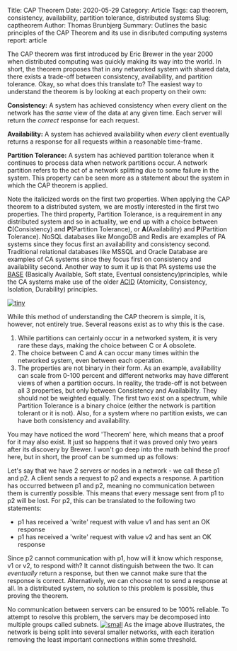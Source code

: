 Title: CAP Theorem
Date: 2020-05-29
Category: Article
Tags: cap theorem, consistency, availability, partition tolerance, distributed systems
Slug: captheorem
Author: Thomas Brunbjerg
Summary: Outlines the basic principles of the CAP Theorem and its use in disributed computing systems
report: article

The CAP theorem was first introduced by Eric Brewer in the year 2000 when distributed computing was quickly making its way into the world. In short, the theorem proposes that in any networked system with shared data, there exists a trade-off between consistency, availability, and partition tolerance. Okay, so what does this translate to? The easiest way to understand the theorem is by looking at each property on their own:

**Consistency:** A system has achieved consistency when every client on the network has the *same* view of the data at any given time. Each server will return the *correct* response for each request. 

**Availability:** A system has achieved availability when *every* client eventually returns a response for all requests within a reasonable time-frame. 

**Partition Tolerance:** A system has achieved partition tolerance when it continues to process data when network partitions occur. A network partition refers to the act of a network splitting due to some failure in the system. This property can be seen more as a statement about the system in which the CAP theorem is applied.  

Note the italicized words on the first two properties. When applying the CAP theorem to a distributed system, we are mostly interested in the first two properties. The third property, Partition Tolerance, is a requirement in any distributed system and so in actuality, we end up with a choice between **C**(Consistency) and **P**(Partition Tolerance), or **A**(Availability) and **P**(Partition Tolerance). NoSQL databases like MongoDB and Redis are examples of PA systems since they focus first an availability and consistency second. Traditional relational databases like MSSQL and Oracle Database are examples of CA systems since they focus first on consistency and availability second. Another way to sum it up is that PA systems use the [BASE](https://stackoverflow.com/questions/3342497/explanation-of-base-terminology) (Basically Available, Soft state, Eventual consistency)principles, while the CA systems make use of the older [ACID](https://en.wikipedia.org/wiki/ACID) (Atomicity, Consistency, Isolation, Durability) principles. 

[![tiny]({static}/img/article/cap_theorem.png)]({static}/img/article/cap_theorem.png)

While this method of understanding the CAP theorem is simple, it is, however, not entirely true. Several reasons exist as to why this is the case.
1. While partitions can certainly occur in a networked system, it is very rare these days, making the choice between C or A obsolete.
2. The choice between C and A can occur many times within the networked system, even between each operation. 
3. The properties are not binary in their form. As an example, availability can scale from 0-100 percent and different networks may have different views of when a partition occurs.
In reality, the trade-off is not between all 3 properties, but only between Consistency and Availability. They should not be weighted equally. The first two exist on a spectrum, while Partition Tolerance is a binary choice (either the network is partition tolerant or it is not). Also, for a system where no partition exists, we can have both consistency and availability. 

You may have noticed the word 'Theorem' here, which means that a proof for it may also exist. It just so happens that it was proved only two years after its discovery by Brewer. I won't go deep into the math behind the proof here, but in short, the proof can be summed up as follows:

Let's say that we have 2 servers or nodes in a network - we call these p1 and p2. A client sends a request to p2 and expects a response. A partition has occurred between p1 and p2, meaning no communication between them is currently possible. This means that every message sent from p1 to p2 will be lost. For p2, this can be translated to the following two statements:

* p1 has received a 'write' request  with value v1 and has sent an OK response
* p1 has received a 'write' request with value v2 and has sent an OK response

Since p2 cannot communication with p1, how will it know which response, v1 or v2, to respond with? It cannot distinguish between the two. It can *eventually* return a response, but then we cannot make sure that the response is correct. Alternatively, we can choose not to send a response at all. In a distributed system, no solution to this problem is possible, thus proving the theorem. 

No communication between servers can be ensured to be 100% reliable. To attempt to resolve this problem, the servers may be decomposed into multiple groups called subnets. 
[![small]({static}/img/article/networkPartition.png)]({static}/img/article/networkPartition.png)
As the image above illustrates, the network is being split into several smaller networks, with each iteration removing the least important connections within some threshold.